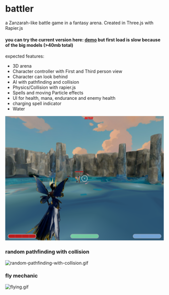 # battler

a Zanzarah-like battle game in a fantasy arena. Created in Three.js with Rapier.js

#### you can try the current version here: [demo](https://konstantinsteinmiller.github.io/battler/#/game) but first load is slow because of the big models (>40mb total)

expected features:
- 3D arena
- Character controller with First and Third person view
- Character can look behind
- AI with pathfinding and collision
- Physics/Collision with rapier.js
- Spells and moving Particle effects
- UI for health, mana, endurance and enemy health
- charging spell indicator
- Water

![charging-spell](https://github.com/konstantinsteinmiller/battler/blob/master/src/assets/documentation/charging-spell.png)

### random pathfinding with collision
![random-pathfinding-with-collision.gif](https://github.com/konstantinsteinmiller/battler/blob/master/src/assets/documentation/random-pathfinding-with-collision.gif)

### fly mechanic
![flying.gif](https://github.com/konstantinsteinmiller/battler/blob/master/src/assets/documentation/flying.gif)
